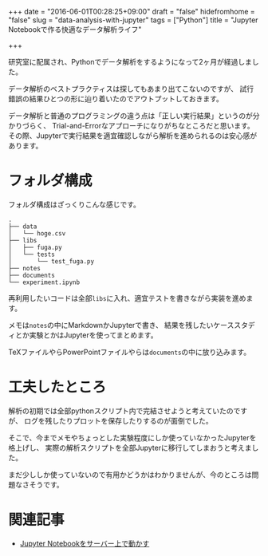 +++
date = "2016-06-01T00:28:25+09:00"
draft = "false"
hidefromhome = "false"
slug = "data-analysis-with-jupyter"
tags = ["Python"]
title = "Jupyter Notebookで作る快適なデータ解析ライフ"

+++

研究室に配属され、Pythonでデータ解析をするようになって2ヶ月が経過しました。

データ解析のベストプラクティスは探してもあまり出てこないのですが、
試行錯誤の結果ひとつの形に辿り着いたのでアウトプットしておきます。

データ解析と普通のプログラミングの違う点は「正しい実行結果」というのが分かりづらく、
Trial-and-Errorなアプローチになりがちなところだと思います。
その際、Jupyterで実行結果を適宜確認しながら解析を進められるのは安心感があります。

# フォルダ構成

フォルダ構成はざっくりこんな感じです。

```
.
├── data
│   └── hoge.csv
├── libs
│   ├── fuga.py
│   └── tests
│       └── test_fuga.py
├── notes
├── documents
└── experiment.ipynb
```

再利用したいコードは全部`libs`に入れ、適宜テストを書きながら実装を進めます。

メモは`notes`の中にMarkdownかJupyterで書き、
結果を残したいケーススタディとか実験とかはJupyterを使ってまとめます。

TeXファイルやらPowerPointファイルやらは`documents`の中に放り込みます。

# 工夫したところ

解析の初期では全部pythonスクリプト内で完結させようと考えていたのですが、
ログを残したりプロットを保存したりするのが面倒でした。

そこで、今までメモやちょっとした実験程度にしか使っていなかったJupyterを格上げし、
実際の解析スクリプトを全部Jupyterに移行してしまおうと考えました。

まだ少ししか使っていないので有用かどうかはわかりませんが、今のところは問題なさそうです。

# 関連記事

- [Jupyter Notebookをサーバー上で動かす](/post/jupyter-server/)
